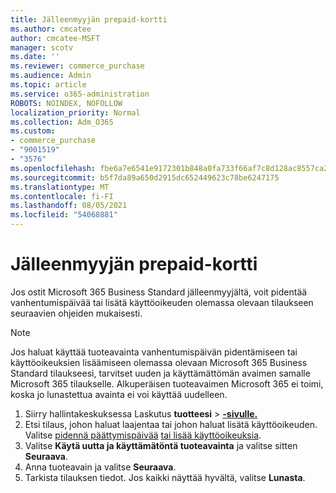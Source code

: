 ```yaml
---
title: Jälleenmyyjän prepaid-kortti
ms.author: cmcatee
author: cmcatee-MSFT
manager: scotv
ms.date: ''
ms.reviewer: commerce_purchase
ms.audience: Admin
ms.topic: article
ms.service: o365-administration
ROBOTS: NOINDEX, NOFOLLOW
localization_priority: Normal
ms.collection: Adm_O365
ms.custom:
- commerce_purchase
- "9001519"
- "3576"
ms.openlocfilehash: fbe6a7e6541e9172301b848a0fa733f66af7c8d128ac8557ca2cd62cad1d06ad
ms.sourcegitcommit: b5f7da89a650d2915dc652449623c78be6247175
ms.translationtype: MT
ms.contentlocale: fi-FI
ms.lasthandoff: 08/05/2021
ms.locfileid: "54068881"
---
```

# <a name="retail-prepaid-card"></a>Jälleenmyyjän prepaid-kortti

Jos ostit Microsoft 365 Business Standard jälleenmyyjältä, voit pidentää vanhentumispäivää tai lisätä käyttöoikeuden olemassa olevaan tilaukseen seuraavien ohjeiden mukaisesti.

> [!NOTE]
> Jos haluat käyttää tuoteavainta vanhentumispäivän pidentämiseen tai käyttöoikeuksien lisäämiseen olemassa olevaan Microsoft 365 Business Standard tilaukseesi, tarvitset uuden ja käyttämättömän avaimen samalle Microsoft 365 tilaukselle. Alkuperäisen tuoteavaimen Microsoft 365 ei toimi, koska jo lunastettua avainta ei voi käyttää uudelleen.

1. Siirry hallintakeskuksessa Laskutus **tuotteesi**  >  **[-sivulle.](https://go.microsoft.com/fwlink/p/?linkid=842054)**
2. Etsi tilaus, johon haluat laajentaa tai johon haluat lisätä käyttöoikeuden. Valitse [pidennä päättymispäivää](https://go.microsoft.com/fwlink/p/?linkid=842054) [tai lisää käyttöoikeuksia](https://go.microsoft.com/fwlink/p/?linkid=842054).
3. Valitse **Käytä uutta ja käyttämätöntä tuoteavainta** ja valitse sitten **Seuraava**.
4. Anna tuoteavain ja valitse **Seuraava**.
5. Tarkista tilauksen tiedot. Jos kaikki näyttää hyvältä, valitse **Lunasta**.